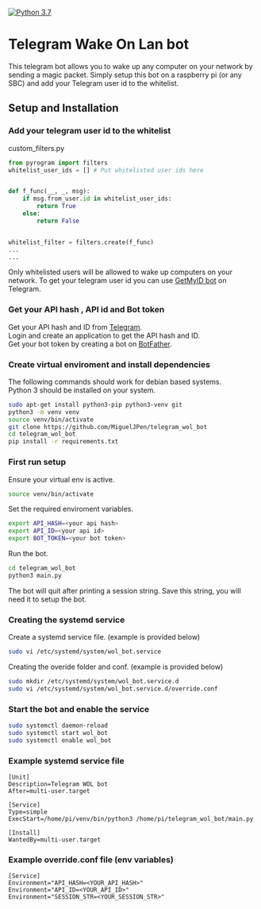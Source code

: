 [![Python 3.7](https://img.shields.io/badge/Python-3.7%20or%20newer-blue.svg)](https://www.python.org/downloads/)
# Telegram Wake On Lan bot
This telegram bot allows you to wake up any computer on your network by sending a magic packet. Simply setup this bot on
a raspberry pi (or any SBC) and add your Telegram user id to the whitelist.

## Setup and Installation
### Add your telegram user id to the whitelist
custom_filters.py
```python
from pyrogram import filters
whitelist_user_ids = [] # Put whitelisted user ids here


def f_func(__, _, msg):
    if msg.from_user.id in whitelist_user_ids:
        return True
    else:
        return False


whitelist_filter = filters.create(f_func)
...
...
```
Only whitelisted users will be allowed to wake up computers on your network.
To get your telegram user id you can use [GetMyID bot](https://t.me/getmyid_bot) on Telegram.

### Get your API hash , API id and Bot token
Get your API hash and ID from [Telegram](https://my.telegram.org/auth). \
Login and create an application to get the API hash and ID. \
Get your bot token by creating a bot on [BotFather](https://t.me/botfather).

### Create virtual enviroment and install dependencies
The following commands should work for debian based systems. \
Python 3 should be installed on your system.

```bash
sudo apt-get install python3-pip python3-venv git
python3 -m venv venv
source venv/bin/activate
git clone https://github.com/MiguelJPen/telegram_wol_bot
cd telegram_wol_bot
pip install -r requirements.txt
```
### First run setup
Ensure your virtual env is active.
```bash
source venv/bin/activate
```
Set the required enviroment variables.
```bash
export API_HASH=<your api hash>
export API_ID=<your api id>
export BOT_TOKEN=<your bot token>
```
Run the bot.
```bash
cd telegram_wol_bot
python3 main.py
```
The bot will quit after printing a session string. Save this string, you will need it to setup the bot.

### Creating the systemd service
Create a systemd service file. (example is provided below)
```bash
sudo vi /etc/systemd/system/wol_bot.service
```
Creating the overide folder and conf. (example is provided below)
```bash
sudo mkdir /etc/systemd/system/wol_bot.service.d
sudo vi /etc/systemd/system/wol_bot.service.d/override.conf
```

### Start the bot and enable the service
```bash
sudo systemctl daemon-reload
sudo systemctl start wol_bot
sudo systemctl enable wol_bot
```

### Example systemd service file
```systemd
[Unit]
Description=Telegram WOL bot
After=multi-user.target

[Service]
Type=simple
ExecStart=/home/pi/venv/bin/python3 /home/pi/telegram_wol_bot/main.py

[Install]
WantedBy=multi-user.target
```
### Example override.conf file (env variables)
```
[Service]
Environment="API_HASH=<YOUR_API_HASH>"
Environment="API_ID=<YOUR_API_ID>"
Environment="SESSION_STR=<YOUR_SESSION_STR>"
```
